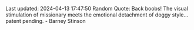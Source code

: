 Last updated: 2024-04-13 17:47:50
Random Quote: Back boobs! The visual stimulation of missionary meets the emotional detachment of doggy style... patent pending. - Barney Stinson
